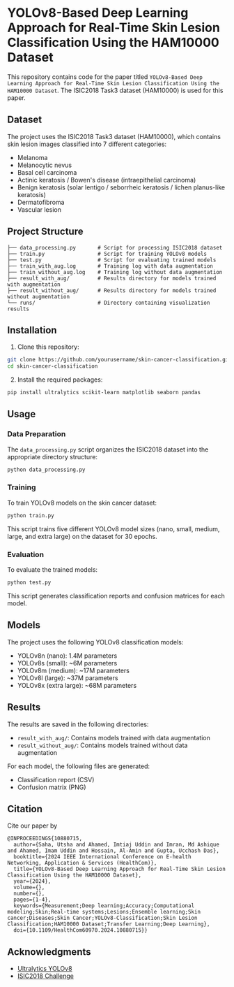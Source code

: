 # YOLOv8-Based Deep Learning Approach for Real-Time Skin Lesion Classification Using the HAM10000 Dataset

This repository contains code for the paper titled `YOLOv8-Based Deep Learning Approach for Real-Time Skin Lesion Classification Using the HAM10000 Dataset`. The ISIC2018 Task3 dataset (HAM10000) is used for this paper.

## Dataset

The project uses the ISIC2018 Task3 dataset (HAM10000), which contains skin lesion images classified into 7 different categories:
- Melanoma
- Melanocytic nevus
- Basal cell carcinoma
- Actinic keratosis / Bowen's disease (intraepithelial carcinoma)
- Benign keratosis (solar lentigo / seborrheic keratosis / lichen planus-like keratosis)
- Dermatofibroma
- Vascular lesion

## Project Structure

```
├── data_processing.py       # Script for processing ISIC2018 dataset
├── train.py                 # Script for training YOLOv8 models
├── test.py                  # Script for evaluating trained models
├── train_with_aug.log       # Training log with data augmentation
├── train_without_aug.log    # Training log without data augmentation
├── result_with_aug/         # Results directory for models trained with augmentation
├── result_without_aug/      # Results directory for models trained without augmentation
└── runs/                    # Directory containing visualization results
```

## Installation

1. Clone this repository:
```bash
git clone https://github.com/yourusername/skin-cancer-classification.git
cd skin-cancer-classification
```

2. Install the required packages:
```bash
pip install ultralytics scikit-learn matplotlib seaborn pandas
```

## Usage

### Data Preparation

The `data_processing.py` script organizes the ISIC2018 dataset into the appropriate directory structure:

```bash
python data_processing.py
```

### Training

To train YOLOv8 models on the skin cancer dataset:

```bash
python train.py
```

This script trains five different YOLOv8 model sizes (nano, small, medium, large, and extra large) on the dataset for 30 epochs.

### Evaluation

To evaluate the trained models:

```bash
python test.py
```

This script generates classification reports and confusion matrices for each model.

## Models

The project uses the following YOLOv8 classification models:
- YOLOv8n (nano): 1.4M parameters
- YOLOv8s (small): ~6M parameters
- YOLOv8m (medium): ~17M parameters
- YOLOv8l (large): ~37M parameters
- YOLOv8x (extra large): ~68M parameters

## Results

The results are saved in the following directories:
- `result_with_aug/`: Contains models trained with data augmentation
- `result_without_aug/`: Contains models trained without data augmentation

For each model, the following files are generated:
- Classification report (CSV)
- Confusion matrix (PNG)

## Citation
Cite our paper by
```
@INPROCEEDINGS{10880715,
  author={Saha, Utsha and Ahamed, Imtiaj Uddin and Imran, Md Ashique and Ahamed, Imam Uddin and Hossain, Al-Amin and Gupta, Ucchash Das},
  booktitle={2024 IEEE International Conference on E-health Networking, Application & Services (HealthCom)}, 
  title={YOLOv8-Based Deep Learning Approach for Real-Time Skin Lesion Classification Using the HAM10000 Dataset}, 
  year={2024},
  volume={},
  number={},
  pages={1-4},
  keywords={Measurement;Deep learning;Accuracy;Computational modeling;Skin;Real-time systems;Lesions;Ensemble learning;Skin cancer;Diseases;Skin Cancer;YOLOv8-Classification;Skin Lesion Classification;HAM10000 Dataset;Transfer Learning;Deep Learning},
  doi={10.1109/HealthCom60970.2024.10880715}}
```

## Acknowledgments

- [Ultralytics YOLOv8](https://github.com/ultralytics/ultralytics)
- [ISIC2018 Challenge](https://challenge.isic-archive.com/landing/2018/)
